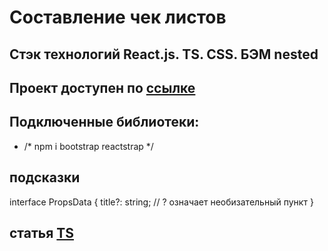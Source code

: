 # Составление чек листов

## Стэк технологий React.js. TS. CSS. БЭМ nested

## Проект доступен по [ссылке]()

## Подключенные библиотеки:
- /* npm i bootstrap reactstrap */

## подсказки 
interface PropsData {
  title?: string; // ? означает необизательный пункт
}
## статья [TS](https://habr.com/ru/company/otus/blog/456124/) 